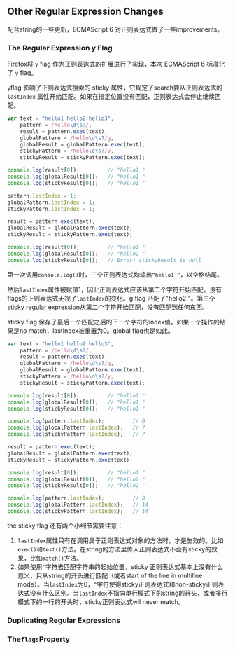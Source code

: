 ## Other Regular Expression Changes

配合string的一些更新，ECMAScript 6 对正则表达式做了一些improvements。

### The Regular Expression y Flag

Firefox将 `y` flag 作为正则表达式的扩展进行了实现，本次 ECMAScript 6 标准化了 `y` flag。

`y`flag 影响了正则表达式搜索的 sticky 属性，它规定了search要从正则表达式的 `lastIndex` 属性开始匹配。如果在指定位置没有匹配，正则表达式会停止继续匹配。

```js
var text = "hello1 hello2 hello3",
    pattern = /hello\d\s?/,
    result = pattern.exec(text),
    globalPattern = /hello\d\s?/g,
    globalResult = globalPattern.exec(text),
    stickyPattern = /hello\d\s?/y,
    stickyResult = stickyPattern.exec(text);

console.log(result[0]);         // "hello1 "
console.log(globalResult[0]);   // "hello1 "
console.log(stickyResult[0]);   // "hello1 "

pattern.lastIndex = 1;
globalPattern.lastIndex = 1;
stickyPattern.lastIndex = 1;

result = pattern.exec(text);
globalResult = globalPattern.exec(text);
stickyResult = stickyPattern.exec(text);

console.log(result[0]);         // "hello1 "
console.log(globalResult[0]);   // "hello2 "
console.log(stickyResult[0]);   // Error! stickyResult is null
```

第一次调用`console.log()`时，三个正则表达式均输出`“hello1 ”`，以空格结尾。

然后`lastIndex`属性被赋值1，因此正则表达式应该从第二个字符开始匹配。没有flags的正则表达式无视了`lastIndex`的变化。g flag 匹配了"hello2 "。第三个sticky regular expression从第二个字符开始匹配，没有匹配到任何东西。

sticky flag 保存了最后一个匹配之后的下一个字符的index值。如果一个操作的结果是no match，lastIndex被重置为0。global flag也是如此。

```js
var text = "hello1 hello2 hello3",
    pattern = /hello\d\s?/,
    result = pattern.exec(text),
    globalPattern = /hello\d\s?/g,
    globalResult = globalPattern.exec(text),
    stickyPattern = /hello\d\s?/y,
    stickyResult = stickyPattern.exec(text);

console.log(result[0]);         // "hello1 "
console.log(globalResult[0]);   // "hello1 "
console.log(stickyResult[0]);   // "hello1 "

console.log(pattern.lastIndex);         // 0
console.log(globalPattern.lastIndex);   // 7
console.log(stickyPattern.lastIndex);   // 7

result = pattern.exec(text);
globalResult = globalPattern.exec(text);
stickyResult = stickyPattern.exec(text);

console.log(result[0]);         // "hello1 "
console.log(globalResult[0]);   // "hello2 "
console.log(stickyResult[0]);   // "hello2 "

console.log(pattern.lastIndex);         // 0
console.log(globalPattern.lastIndex);   // 14
console.log(stickyPattern.lastIndex);   // 14
```

the sticky flag 还有两个小细节需要注意：

1. `lastIndex`属性只有在调用属于正则表达式对象的方法时，才是生效的。比如`exec()`和`test()`方法。在string的方法里传入正则表达式不会有sticky的效果，比如`match()`方法。
2. 如果使用`^`字符去匹配字符串的起始位置，sticky 正则表达式基本上没有什么意义，只从string的开头进行匹配（或者start of the line in multiline mode）。当`lastIndex`为0，`^`字符使得sticky正则表达式和non-sticky正则表达式没有什么区别。当`lastIndex`不指向单行模式下的string的开头，或者多行模式下的一行的开头时，sticky正则表达式wil never match。

### Duplicating Regular Expressions

### The`flags`Property



